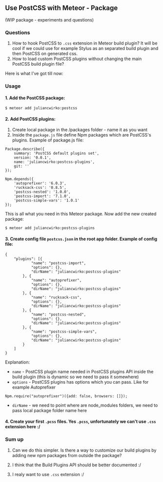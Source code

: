 ## Use PostCSS with Meteor - Package

(WIP package - experiments and questions)

### Questions

1. How to hook PostCSS to `.css` extension in Meteor build plugin? It will be cool if we could use for example Stylus as an separated build plugin and then PostCSS on generated css.
2. How to load custom PostCSS plugins without changing the main PostCSS build plugin file?

Here is what I've got till now:

### Usage

#### 1. Add the PostCSS package:

```
$ meteor add juliancwirko:postcss
```

#### 2. Add PostCSS plugins:

1. Create local package in the /packages folder - name it as you want
2. Inside the `package.js` file define Npm packages which are PostCSS's plugins. Example of package.js file:

```
Package.describe({
    summary: 'PostCSS default plugins set',
    version: '0.0.1',
    name: 'juliancwirko:postcss-plugins',
    git: ''
});

Npm.depends({
    'autoprefixer': '6.0.3',
    'rucksack-css': '0.8.5',
    'postcss-nested': '1.0.0',
    'postcss-import': '7.1.0',
    'postcss-simple-vars': '1.0.1'
});

```
This is all what you need in this Meteor package. Now add the new created package:
```
$ meteor add juliancwirko:postcss-plugins
```

#### 3. Create config file `postcss.json` in the root app folder. Example of config file:

```
{
    "plugins": [{
            "name": "postcss-import",
            "options": {},
            "dirName": "juliancwirko:postcss-plugins"
        }, {
            "name": "autoprefixer",
            "options": {},
            "dirName": "juliancwirko:postcss-plugins"
        }, {
            "name": "rucksack-css",
            "options": {},
            "dirName": "juliancwirko:postcss-plugins"
        }, {
            "name": "postcss-nested",
            "options": {},
            "dirName": "juliancwirko:postcss-plugins"
        }, {
            "name": "postcss-simple-vars",
            "options": {},
            "dirName": "juliancwirko:postcss-plugins"
        }
    ]
}
```
Explanation:

- `name` - PostCSS plugin name needed in PostCSS plugins API inside the build plugin (this is dynamic so we need to pass it somewhere)
- `options` - PostCSS plugins has options which you can pass. Like for example Autoprefixer
```
Npm.require("autoprefixer")({add: false, browsers: []});
```
- `dirName` - we need to point where are node_modules folders, we need to pass local package folder name here

#### 4. Create your first `.pcss` files. Yes `.pcss`, unfortunately we can't use `.css` extension here :/


### Sum up

1. Can we do this simpler. Is there a way to customize our build plugins by adding new npm packages from outside the package?

2. I think that the Build Plugins API should be better documented :/

3. I realy want to use `.css` extension :/